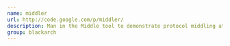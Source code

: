 ```yaml
---
name: middler
url: http://code.google.com/p/middler/
description: Man in the Middle tool to demonstrate protocol middling attacks. URL : http://code.google.com/p/middler/ Groups : blackarch blackarch-networking
group: blackarch
---
```

